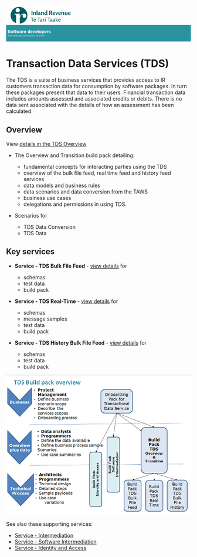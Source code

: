 ![IRD logo](../Images/IRlogo.gif)
![Software Dev](../Images/SoftwareDev.png)

Transaction Data Services (TDS) 
=======================================

The TDS is a suite of business services that provides access to IR customers transaction data for consumption by software packages.  In turn these packages present that data to their users. 
Financial transaction data includes amounts assessed and associated credits or debits.  There is no data sent associated with the details of how an assessment has been calculated

Overview
-------------

View [details in the TDS Overview](TDS%20Overview%20and%20Transition/Latest)

* The Overview and Transition build pack detailing: 
	* fundamental concepts for interacting parties using the TDS
	* overview of the bulk file feed, real time feed and history feed services
	* data models and business rules
	* data scenarios and data conversion from the TAWS
	* business use cases
	* delegations and permissions in using TDS.

* Scenarios for 
	* TDS Data Conversion
	* TDS Data 

Key services
-------------

* **Service - TDS Bulk File Feed** - [view details](TDS%20Bulk%20File%20Feed/Latest/) for
	- schemas
	- test data
	- build pack
	
* **Service - TDS Real-Time** - [view details](TDS%20Real-Time/Latest/) for
	- schemas
	- message samples
	- test data
	- build pack
	
* **Service - TDS History Bulk File Feed** - [view details](TDS%20History%20Bulk%20File%20Feed/Latest/) for
	- schemas
	- test data
	- build pack


![TDS Build Packs](Images/TDSBuildPacks.PNG)

See also these supporting services:
* [Service - Intermediation](../Service%20-%20Intermediation)
* [Service - Software Intermediation](../Service%20-%20Software%20Intermediation)
* [Service - Identity and Access](../Service%20-%20Identity%20and%20Access/Latest)
